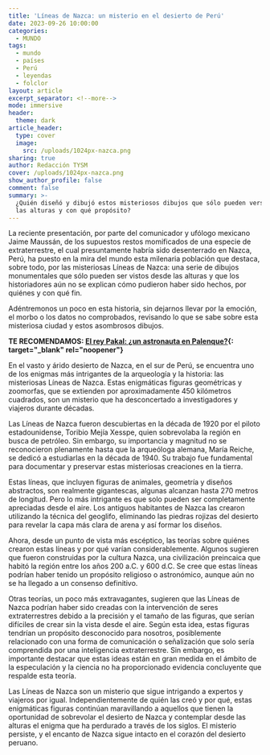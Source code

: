 ```yaml
---
title: 'Líneas de Nazca: un misterio en el desierto de Perú'
date: 2023-09-26 10:00:00
categories:
  - MUNDO
tags:
  - mundo
  - países
  - Perú
  - leyendas
  - folclor
layout: article
excerpt_separator: <!--more-->
mode: immersive
header:
  theme: dark
article_header:
  type: cover
  image:
    src: /uploads/1024px-nazca.png
sharing: true
author: Redacción TYSM
cover: /uploads/1024px-nazca.png
show_author_profile: false
comment: false
summary: >-
  ¿Quién diseñó y dibujó estos misteriosos dibujos que sólo pueden verse desde
  las alturas y con qué propósito?
---
```

La reciente presentación, por parte del comunicador y ufólogo mexicano Jaime Maussán, de los supuestos restos momificados de una especie de extraterrestre, el cual presuntamente habría sido desenterrado en Nazca, Perú, ha puesto en la mira del mundo esta milenaria población que destaca, sobre todo, por las misteriosas Líneas de Nazca: una serie de dibujos monumentales que sólo pueden ser vistos desde las alturas y que los historiadores aún no se explican cómo pudieron haber sido hechos, por quiénes y con qué fin.

Adéntremonos un poco en esta historia, sin dejarnos llevar por la emoción, el morbo o los datos no comprobados, revisando lo que se sabe sobre esta misteriosa ciudad y estos asombrosos dibujos.

**TE RECOMENDAMOS: [El rey Pakal: ¿un astronauta en Palenque?](https://blog.tonoysumariachi.com/mexicanisimos/2022/04/26/nuestros-queridos-charros-cantores-de-mexico.html){: target="_blank" rel="noopener"}**

En el vasto y árido desierto de Nazca, en el sur de Perú, se encuentra uno de los enigmas más intrigantes de la arqueología y la historia: las misteriosas Líneas de Nazca. Estas enigmáticas figuras geométricas y zoomorfas, que se extienden por aproximadamente 450 kilómetros cuadrados, son un misterio que ha desconcertado a investigadores y viajeros durante décadas.

Las Líneas de Nazca fueron descubiertas en la década de 1920 por el piloto estadounidense, Toribio Mejía Xesspe, quien sobrevolaba la región en busca de petróleo. Sin embargo, su importancia y magnitud no se reconocieron plenamente hasta que la arqueóloga alemana, María Reiche, se dedicó a estudiarlas en la década de 1940. Su trabajo fue fundamental para documentar y preservar estas misteriosas creaciones en la tierra.

Estas líneas, que incluyen figuras de animales, geometría y diseños abstractos, son realmente gigantescas, algunas alcanzan hasta 270 metros de longitud. Pero lo más intrigante es que solo pueden ser completamente apreciadas desde el aire. Los antiguos habitantes de Nazca las crearon utilizando la técnica del geoglifo, eliminando las piedras rojizas del desierto para revelar la capa más clara de arena y así formar los diseños.

Ahora, desde un punto de vista más escéptico, las teorías sobre quiénes crearon estas líneas y por qué varían considerablemente. Algunos sugieren que fueron construidas por la cultura Nazca, una civilización preincaica que habitó la región entre los años 200 a.C. y 600 d.C. Se cree que estas líneas podrían haber tenido un propósito religioso o astronómico, aunque aún no se ha llegado a un consenso definitivo.

Otras teorías, un poco más extravagantes, sugieren que las Líneas de Nazca podrían haber sido creadas con la intervención de seres extraterrestres debido a la precisión y el tamaño de las figuras, que serían difíciles de crear sin la vista desde el aire. Según esta idea, estas figuras tendrían un propósito desconocido para nosotros, posiblemente relacionado con una forma de comunicación o señalización que solo sería comprendida por una inteligencia extraterrestre. Sin embargo, es importante destacar que estas ideas están en gran medida en el ámbito de la especulación y la ciencia no ha proporcionado evidencia concluyente que respalde esta teoría.

Las Líneas de Nazca son un misterio que sigue intrigando a expertos y viajeros por igual. Independientemente de quién las creó y por qué, estas enigmáticas figuras continúan maravillando a aquellos que tienen la oportunidad de sobrevolar el desierto de Nazca y contemplar desde las alturas el enigma que ha perdurado a través de los siglos. El misterio persiste, y el encanto de Nazca sigue intacto en el corazón del desierto peruano.